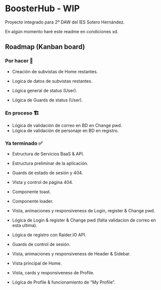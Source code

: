# BoosterHub - WIP

Proyecto integrado para 2º DAW del IES Sotero Hernández.

En algún momento haré este readme en condiciones xd.


## Roadmap (Kanban board)

### Por hacer 🚧

 - Creación de subvistas de Home restantes.
 - Logica de datos de subvistas restantes.

 - Lógica general de status (User).
 - Lógica de Guards de status (User).

### En proceso 🏗️

 - Lógica de validación de correo en BD en Change pwd.
 - Lógica de validación de personaje en BD en registro.

### Ya terminado ✅

 - Estructura de Servicios BaaS & API.
 - Estructura preliminar de la aplicación.

 - Guards de estado de sesión y 404.
 - VIsta y control de página 404.
 
 - Componente toast.
 - Componente loader.

 - Vista, animaciones y responsiveness de Login, register & Change pwd.
 - Lógica de Login & register & Change pwd (falta validacion de correo en esta ultima).
 - Lógica de registro con Raider.IO API.
 - Guards de control de sesión.

 - Vista, animaciones y responsiveness de Header & Sidebar.
 - Vista principal de Home.

 - Vista, cards y responsiveness de Profile.
 - Lógica de Profile & funcionamiento de "My Profile".

